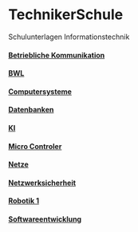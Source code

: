 # TechnikerSchule

Schulunterlagen Informationstechnik


#### [Betriebliche Kommunikation](BetrieblicheKommunikation)
#### [BWL](BWL)
#### [Computersysteme](ComputerSysteme)
#### [Datenbanken](Datenbanken)
#### [KI](KI)
#### [Micro Controler](MicroControler)
#### [Netze](Netze)
#### [Netzwerksicherheit](Netzwerksicherheit)
#### [Robotik 1](Robotik1)
#### [Softwareentwicklung](SoftwareEntwicklung)
